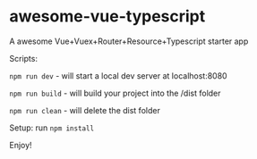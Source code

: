 # awesome-vue-typescript

A awesome Vue+Vuex+Router+Resource+Typescript starter app

Scripts:

`npm run dev` - will start a local dev server at localhost:8080

`npm run build` - will build your project into the /dist folder

`npm run clean` - will delete the dist folder

Setup: run `npm install`

Enjoy!


